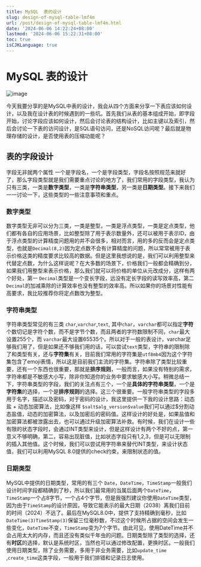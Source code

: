 ```yaml
---
title: MySQL  表的设计
slug: design-of-mysql-table-lmf4m
url: /post/design-of-mysql-table-lmf4m.html
date: '2024-06-06 14:22:24+08:00'
lastmod: '2024-06-06 15:22:31+08:00'
toc: true
isCJKLanguage: true
---
```


# MySQL  表的设计

​![image](assets/image-20240606152219-m0aoa1x.png)​

今天我要分享的是MySQL中表的设计，我会从四个方面来分享一下表应该如何设计，以及我在设计表的时候遇到的一些坑。首先我们从表的基本组成开始，即字段开始，讨论字段应该如何设计，然后会讨论表的结构设计，比如主键以及索引，然后会讨论一下表的访问设计，是SQL语句访问，还是NoSQL访问呢？最后就是物理存储的设计，是否使用表的压缩功能呢？

## 表的字段设计

字段无非就两个属性 一个是字段名，一个是字段类型，字段名按照规范来就好了，那么字段类型就是我们需要重点讨论的地方了，我们常用的字段类型，我认为只有三类，一类是**数字类型**，一类是**字符串类型**，另一类是**日期类型**。接下来我们一一讨论一下，这些类型的一些注意事项和重点。

### 数字类型

数字类型无非可以分为三类，一类是整型，一类是浮点类型，一类是定点类型，他们都有各自的应用场景，比如整型除了用于表示数量外，还可以被用于表示ID，由于浮点类型的计算精度问题用的并不会很多，相对而言，用的多的反而会是定点类型，也就是`Decimal(8,2)`​因为定点数不会有计算精度的问题，所以常常被用于表示价格这类的精度要求比较高的数据。但是这里我想说的是，我们可以利用整型来代替定点数，为什么这样说呢？在大多数的场景下，价格我们一般都会精确到分，如果我们用整型来表示价格，那么我们就可以将价格的单位从元改成分，这样有两个好处，第一 `Decimal`​类型是一个变长字段，远没有定长字段的读写效率高，第二 `Decimal`​的加减乘除的计算效率也没有整型的效率高。所以如果你的场景对性能有高要求，我比较推荐你将定点数改为整型。

### 字符串类型

字符串类型常见的有三类 `char`​,`varchar`​,`text`​, 其中`char`​，`varchar`​都可以指定**字符**个数切记是字符个数，而不是字节个数，而且两者的字符数限制不同，`char`​最大设置255个，而    `varchar`​ 最大设置65535个。所以对于一般的表设计，varchar足够我们用了，但是如果还不够我们用的话，可以尝试`text`​类型，字符串的限制除了和类型有关，还与**字符集**有关，目前我们常用的字符集是`utf8mb4`​ 因为这个字符集包含了emoji表情，所以这是目前我们主流的字符集。字符串除了类型比较重要，还有一个东西也很重要，那就是**排序规则**，一般而言，如果没有特别的需求，字符串都是不敏感大小写，除非你知道你的业务中要求敏感大小写。稍微总结一下，字符串类型的字段，我们的关注点有三个，一个是**具体的字符串类型**，一个是**字符集**的选择，一个是**排序规则**的选择。这三个很重要。一般字符串类型的字段多用于名字，描述以及密码，对于密码的设计，我这里提供一下我的设计思路：动态盐 + 动态加密算法，比如像这样 `$salt$alg_version$value`​ 我们可以通过$分割动态盐值，动态的加密算法，以及加密后的密码值。这样设计的好处是，如果盐值和加密算法都被泄露出去，也可以通过升级加密算法补救。有时候，我们在设计一些有限的状态字段时，会通过INT类型来设计，但是这样设计有两个不好的点，第一 意义不够明确，第二，容易出现脏值，比如状态字段只有1,2,3，但是可以无限制的插入其他值。这个时候，我们可以尝试用字符串来替代INT类型，来设计状态值，我们可以利用MySQL 8.0提供的check约束，来限制状态的值。

### 日期类型

MySQL中提供的日期类型，常用的有三个 `Date`​，`DateTime`​，`TimeStamp`​ 一般我们设计时间字段都精确到了秒，所以我们最常用的当属后面两个`DateTime`​，`TimeStamp`​一个占8字节，一个占4个字节，但是我强烈建议你使用`DateTime`​类型，因为由于`TimeStamp`​的设计原因，导致它能表示的最大日期（2038）离我们目前的时间（2024）不远了。最后在MySQL8.0中，提供了支持精确到毫秒，比如`DateTime(3)`​ `TimeStamp(3)`​ 保留三位毫秒数，不过这个时候所占据的空间会发生一些变化，`DateTime`​不变，`TimeStamp`​变为7个字节。由此可见，使用DateTime并不会占用太大的内存，而且还没有类似千年虫的问题。日期类型除了类型的选择，还有**时区**的选择，默认是系统时区，当然也可以通过修改配置，更换时区。一般我们使用日期类型，除了业务需要，多用于非业务需要，比如`update_time`​,`create_time`​ 这类字段，一般用于我们排错和记录日志使用。

‍

‍

